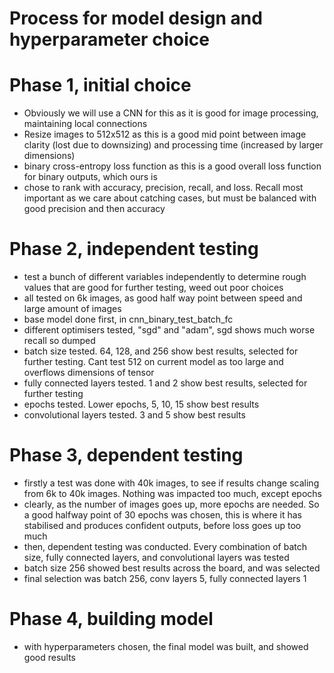 # Process for model design and hyperparameter choice


# Phase 1, initial choice
* Obviously we will use a CNN for this as it is good for image processing, maintaining local connections
* Resize images to 512x512 as this is a good mid point between image clarity (lost due to downsizing) and processing time (increased by larger dimensions)
* binary cross-entropy loss function as this is a good overall loss function for binary outputs, which ours is
* chose to rank with accuracy, precision, recall, and loss. Recall most important as we care about catching cases, but must be balanced with good precision and then accuracy

# Phase 2, independent testing
* test a bunch of different variables independently to determine rough values that are good for further testing, weed out poor choices
* all tested on 6k images, as good half way point between speed and large amount of images
* base model done first, in cnn_binary_test_batch_fc
* different optimisers tested, "sgd" and "adam", sgd shows much worse recall so dumped
* batch size tested. 64, 128, and 256 show best results, selected for further testing. Cant test 512 on current model as too large and overflows dimensions of tensor
* fully connected layers tested. 1 and 2 show best results, selected for further testing
* epochs tested. Lower epochs, 5, 10, 15 show best results
* convolutional layers tested. 3 and 5 show best results

# Phase 3, dependent testing
* firstly a test was done with 40k images, to see if results change scaling from 6k to 40k images. Nothing was impacted too much, except epochs
* clearly, as the number of images goes up, more epochs are needed. So a good halfway point of 30 epochs was chosen, this is where it has stabilised and produces confident outputs, before loss goes up too much
* then, dependent testing was conducted. Every combination of batch size, fully connected layers, and convolutional layers was tested
* batch size 256 showed best results across the board, and was selected
* final selection was batch 256, conv layers 5, fully connected layers 1

# Phase 4, building model
* with hyperparameters chosen, the final model was built, and showed good results
